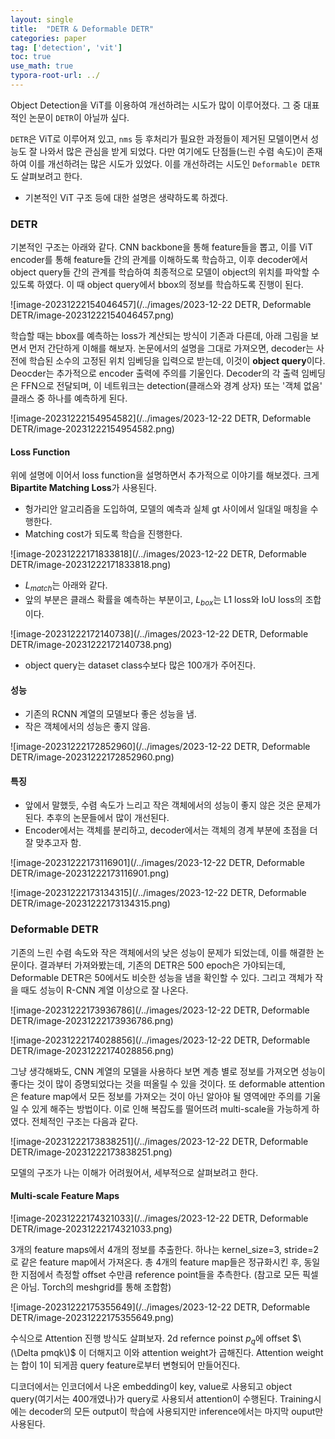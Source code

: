 ```yaml
---
layout: single
title:  "DETR & Deformable DETR"
categories: paper
tag: ['detection', 'vit']
toc: true
use_math: true
typora-root-url: ../                                                                                                                                                                                                                                                                                                                                                                                                                                                                                                                                                                                                                                                                                                                                                                                                                                                                                  
---
```


Object Detection을 ViT를 이용하여 개선하려는 시도가 많이 이루어졌다. 그 중 대표적인 논문이 `DETR`이 아닐까 싶다.

`DETR`은 ViT로 이루어져 있고, `nms` 등 후처리가 필요한 과정들이 제거된 모델이면서 성능도 잘 나와서 많은 관심을 받게 되었다. 다만 여기에도 단점들(느린 수렴 속도)이 존재하여 이를 개선하려는 많은 시도가 있었다. 이를 개선하려는 시도인 `Deformable DETR`도 살펴보려고 한다.

- 기본적인 ViT 구조 등에 대한 설명은 생략하도록 하겠다.

### DETR

기본적인 구조는 아래와 같다. CNN backbone을 통해 feature들을 뽑고, 이를 ViT encoder를 통해 feature들 간의 관계를 이해하도록 학습하고, 이후 decoder에서 object query들 간의 관계를 학습하여 최종적으로 모델이 object의 위치를 파악할 수 있도록 하였다. 이 때 object query에서 bbox의 정보를 학습하도록 진행이 된다.

![image-20231222154046457](/../images/2023-12-22 DETR, Deformable DETR/image-20231222154046457.png)



학습할 때는 bbox를 예측하는 loss가 계산되는 방식이 기존과 다른데, 아래 그림을 보면서 먼저 간단하게 이해를 해보자. 논문에서의 설명을 그대로 가져오면, decoder는 사전에 학습된 소수의 고정된 위치 임베딩을 입력으로 받는데, 이것이 **object query**이다. Deocder는 추가적으로 encoder 출력에 주의를 기울인다. Decoder의 각 출력 임베딩은 FFN으로 전달되며, 이 네트워크는 detection(클래스와 경계 상자) 또는 '객체 없음' 클래스 중 하나를 예측하게 된다. 

![image-20231222154954582](/../images/2023-12-22 DETR, Deformable DETR/image-20231222154954582.png)



#### Loss Function

위에 설명에 이어서 loss function을 설명하면서 추가적으로 이야기를 해보겠다. 크게 **Bipartite Matching Loss**가 사용된다.

- 헝가리안 알고리즘을 도입하여, 모델의 예측과 실체 gt 사이에서 일대일 매칭을 수행한다. 
- Matching cost가 되도록 학습을 진행한다.

![image-20231222171833818](/../images/2023-12-22 DETR, Deformable DETR/image-20231222171833818.png)

- $L_{match}$는 아래와 같다. 
- 앞의 부분은 클래스 확률을 예측하는 부분이고, $L_{box}$는 L1 loss와 IoU loss의 조합이다.

![image-20231222172140738](/../images/2023-12-22 DETR, Deformable DETR/image-20231222172140738.png)

- object query는 dataset class수보다 많은 100개가 주어진다.



#### 성능

- 기존의 RCNN 계열의 모델보다 좋은 성능을 냄.
- 작은 객체에서의 성능은 좋지 않음.

![image-20231222172852960](/../images/2023-12-22 DETR, Deformable DETR/image-20231222172852960.png)



#### 특징

- 앞에서 말했듯, 수렴 속도가 느리고 작은 객체에서의 성능이 좋지 않은 것은 문제가 된다. 추후의 논문들에서 많이 개선된다.
- Encoder에서는 객체를 분리하고, decoder에서는 객체의 경계 부분에 초점을 더 잘 맞추고자 함.

![image-20231222173116901](/../images/2023-12-22 DETR, Deformable DETR/image-20231222173116901.png)

![image-20231222173134315](/../images/2023-12-22 DETR, Deformable DETR/image-20231222173134315.png)



### Deformable DETR

기존의 느린 수렴 속도와 작은 객체에서의 낮은 성능이 문제가 되었는데, 이를 해결한 논문이다. 결과부터 가져와봤는데, 기존의 DETR은 500 epoch은 가야되는데, Deformable DETR은 50에서도 비슷한 성능을 냄을 확인할 수 있다. 그리고 객체가 작을 때도 성능이 R-CNN 계열 이상으로 잘 나온다.

![image-20231222173936786](/../images/2023-12-22 DETR, Deformable DETR/image-20231222173936786.png)

![image-20231222174028856](/../images/2023-12-22 DETR, Deformable DETR/image-20231222174028856.png)



그냥 생각해봐도, CNN 계열의 모델을 사용하다 보면 계층 별로 정보를 가져오면 성능이 좋다는 것이 많이 증명되었다는 것을 떠올릴 수 있을 것이다. 또 deformable attention은 feature map에서 모든 정보를 가져오는 것이 아닌 알아야 될 영역에만 주의를 기울일 수 있게 해주는 방법이다. 이로 인해 복잡도를 떨어뜨려 multi-scale을 가능하게 하였다. 전체적인 구조는 다음과 같다.

![image-20231222173838251](/../images/2023-12-22 DETR, Deformable DETR/image-20231222173838251.png)

모델의 구조가 나는 이해가 어려웠어서, 세부적으로 살펴보려고 한다.

#### Multi-scale Feature Maps

![image-20231222174321033](/../images/2023-12-22 DETR, Deformable DETR/image-20231222174321033.png)

3개의 feature maps에서 4개의 정보를 추출한다. 하나는 kernel_size=3, stride=2로 같은 feature map에서 가져온다. 총 4개의 feature map들은 정규화시킨 후, 동일한 지점에서 측정할 offset 수만큼 reference point들을 추측한다. (참고로 모든 픽셀은 아님. Torch의 meshgrid를 통해 조합함)

![image-20231222175355649](/../images/2023-12-22 DETR, Deformable DETR/image-20231222175355649.png)

수식으로 Attention 진행 방식도 살펴보자. 2d refernce poinst $p_q$에 offset $\(\Delta pmqk\)$ 이 더해지고 이와 attention weight가 곱해진다. Attention weight는 합이 1이 되게끔 query feature로부터 변형되어 만들어진다. 

디코더에서는 인코더에서 나온 embedding이 key, value로 사용되고 object query(여기서는 400개였나)가 query로 사용되서 attention이 수행된다. Training시에는 decoder의 모든 output이 학습에 사용되지만 inference에서는 마지막 ouput만 사용된다. 
